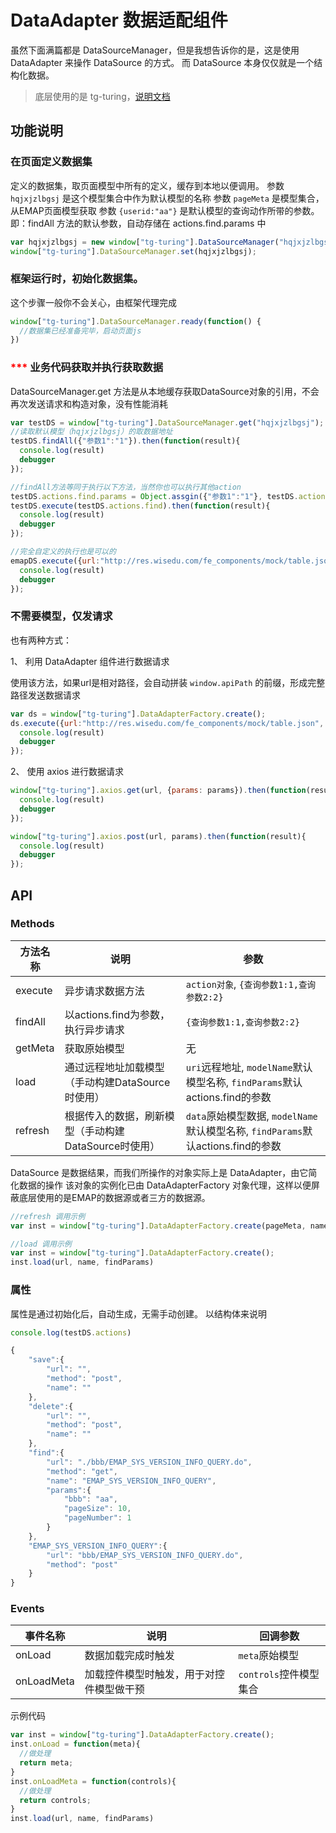 # DataAdapter 数据适配组件

虽然下面满篇都是 DataSourceManager，但是我想告诉你的是，这是使用 DataAdapter 来操作 DataSource 的方式。
而 DataSource 本身仅仅就是一个结构化数据。

> 底层使用的是 tg-turing，[说明文档](https://github.com/wisedu/turing)

## 功能说明

### 在页面定义数据集
定义的数据集，取页面模型中所有的定义，缓存到本地以便调用。
参数 `hqjxjzlbgsj` 是这个模型集合中作为默认模型的名称
参数 `pageMeta` 是模型集合，从EMAP页面模型获取
参数 `{userid:"aa"}` 是默认模型的查询动作所带的参数。即：findAll 方法的默认参数，自动存储在 actions.find.params 中

```js
var hqjxjzlbgsj = new window["tg-turing"].DataSourceManager("hqjxjzlbgsj", pageMeta, {userid:"aa"});
window["tg-turing"].DataSourceManager.set(hqjxjzlbgsj);
```

### 框架运行时，初始化数据集。

这个步骤一般你不会关心，由框架代理完成

```js
window["tg-turing"].DataSourceManager.ready(function() {
  //数据集已经准备完毕，启动页面js
})
```

### <span style="color:red">***</span> 业务代码获取并执行获取数据

DataSourceManager.get 方法是从本地缓存获取DataSource对象的引用，不会再次发送请求和构造对象，没有性能消耗

```js
var testDS = window["tg-turing"].DataSourceManager.get("hqjxjzlbgsj");
//读取默认模型（hqjxjzlbgsj）的取数据地址
testDS.findAll({"参数1":"1"}).then(function(result){
  console.log(result)
  debugger
});

//findAll方法等同于执行以下方法，当然你也可以执行其他action
testDS.actions.find.params = Object.assgin({"参数1":"1"}, testDS.actions.find.params)
testDS.execute(testDS.actions.find).then(function(result){
  console.log(result)
  debugger
});

//完全自定义的执行也是可以的
emapDS.execute({url:"http://res.wisedu.com/fe_components/mock/table.json", method:"get", params:{}}).then(function(result){
  console.log(result)
  debugger
});
```

### 不需要模型，仅发请求

也有两种方式：

1、 利用 DataAdapter 组件进行数据请求

使用该方法，如果url是相对路径，会自动拼装 `window.apiPath` 的前缀，形成完整路径发送数据请求

```js
var ds = window["tg-turing"].DataAdapterFactory.create();
ds.execute({url:"http://res.wisedu.com/fe_components/mock/table.json", method:"get", params:{}}).then(function(result){
  console.log(result)
  debugger
});
```

2、 使用 axios 进行数据请求

```js
window["tg-turing"].axios.get(url, {params: params}).then(function(result){
  console.log(result)
  debugger
});

window["tg-turing"].axios.post(url, params).then(function(result){
  console.log(result)
  debugger
});
```

## API

### Methods

| 方法名称 | 说明 | 参数 |
|---------- |-------- |---------- |
| execute  | 异步请求数据方法 | `action对象`, `{查询参数1:1,查询参数2:2}`  |
| findAll  | 以actions.find为参数，执行异步请求 | `{查询参数1:1,查询参数2:2}`  |
| getMeta  | 获取原始模型 | 无  |
| load  | 通过远程地址加载模型（手动构建DataSource时使用） | `uri`远程地址, `modelName`默认模型名称, `findParams`默认actions.find的参数  |
| refresh  | 根据传入的数据，刷新模型（手动构建DataSource时使用） | `data`原始模型数据, `modelName`默认模型名称, `findParams`默认actions.find的参数  |

DataSource 是数据结果，而我们所操作的对象实际上是 DataAdapter，由它简化数据的操作
该对象的实例化已由 DataAdapterFactory 对象代理，这样以便屏蔽底层使用的是EMAP的数据源或者三方的数据源。

```js
//refresh 调用示例
var inst = window["tg-turing"].DataAdapterFactory.create(pageMeta, name, findParams);

//load 调用示例
var inst = window["tg-turing"].DataAdapterFactory.create();
inst.load(url, name, findParams)
```

### 属性

属性是通过初始化后，自动生成，无需手动创建。
以结构体来说明

```js
console.log(testDS.actions)

{
    "save":{
        "url": "",
        "method": "post",
        "name": ""
    },
    "delete":{
        "url": "",
        "method": "post",
        "name": ""
    },
    "find":{
        "url": "./bbb/EMAP_SYS_VERSION_INFO_QUERY.do",
        "method": "get",
        "name": "EMAP_SYS_VERSION_INFO_QUERY",
        "params":{
            "bbb": "aa",
            "pageSize": 10,
            "pageNumber": 1
        }
    },
    "EMAP_SYS_VERSION_INFO_QUERY":{
        "url": "bbb/EMAP_SYS_VERSION_INFO_QUERY.do",
        "method": "post"
    }
}
```


### Events

| 事件名称 | 说明 | 回调参数 |
|---------- |-------- |---------- |
| onLoad  | 数据加载完成时触发 | `meta`原始模型  |
| onLoadMeta  | 加载控件模型时触发，用于对控件模型做干预 | `controls`控件模型集合  |

示例代码

```js
var inst = window["tg-turing"].DataAdapterFactory.create();
inst.onLoad = function(meta){
  //做处理
  return meta;
}
inst.onLoadMeta = function(controls){
  //做处理
  return controls;
}
inst.load(url, name, findParams)
```
